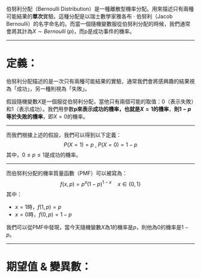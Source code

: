 伯努利分配（Bernoulli Distribution）是一種離散型機率分配。用來描述只有兩種可能結果的**單次**實驗。這種分配是以瑞士數學家雅各布 · 伯努利（Jacob Bernoulli）的名字命名的。而當一個隨機變數服從伯努利分配的時候，我們通常會將其計為$X\sim Bernoulli\;(p)$，而p是成功事件的機率。
- - -
# 定義：
伯努利分配描述的是一次只有兩種可能結果的實驗，通常我們會將感興趣的結果視為「成功」，另一種則視為「失敗」。

假設隨機變數$X$是一個服從伯努利分配，當他只有兩個可能的取值：0（表示失敗）和1（表示成功）。我們用參數**p來表示成功的機率，也就是$X=1$的機率**，**則$1-p$等於失敗的機率**，即$X=0$的機率。
- - -
而我們根據上述的假設，我們可以得到以下定義：
$$
P(X=1)=p\;,\;P(X=0)=1-p
$$
其中，$0\leq p \leq 1$是成功的機率。
- - -
而伯努利分配的機率質量函數（PMF）可以被寫為：
$$
f(x,p)=p^x(1-p)^{1-x} \quad x\in \lbrace0,1\rbrace
$$
其中：
- $x=1$時，$f(1,p)=p$
- $x=0$時，$f(0,p)=1-p$

我們可以從PMF中發現，當今天隨機變數$X$為1的機率是$p$，則他為0的機率是$1-p$。
- - -
# 期望值 & 變異數：
